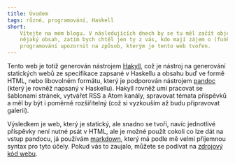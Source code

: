 ```yaml
---
title: Úvodem
tags: různé, programování, Haskell
short: 
    Vítejte na mém blogu. V následujících dnech by se tu měl začít objevovat
    nějaký obsah, zatím bych chtěl jen ty z vás, kdo mají zájem o (funkcionální)
    programování upozornit na způsob, kterým je tento web tvořen.
---
```


Tento web je totiž generován nástrojem [Hakyll](http://jaspervdj.be/hakyll), což
je nástroj na generování statických webů ze specifikace zapsané v Haskellu a
obsahu buď ve formě HTML, nebo libovolném formátu, který je podporován nástrojem
[pandoc](http://pandoc.org/) (který je rovněž napsaný v Haskellu).  Hakyll
rovněž umí pracovat se šablonami stránek, vytvářet RSS a Atom kanály, spravovat
témata příspěvků a měl by být i poměrně rozšiřitelný (což si vyzkouším až budu
připravovat galerii).

Výsledkem je web, který je statický, ale snadno se tvoří, navíc jednotlivé
příspěvky není nutné psát v HTML, ale je možné použít cokoli co lze dát na
vstup pandocu, já používám
[markdown](https://daringfireball.net/projects/markdown/), který má podle mě
velmi příjemnou syntax pro tyto účely. Pokud vás to zaujalo, můžete se podívat
na [zdrojový kód webu](https://github.com/vlstill/blog).
